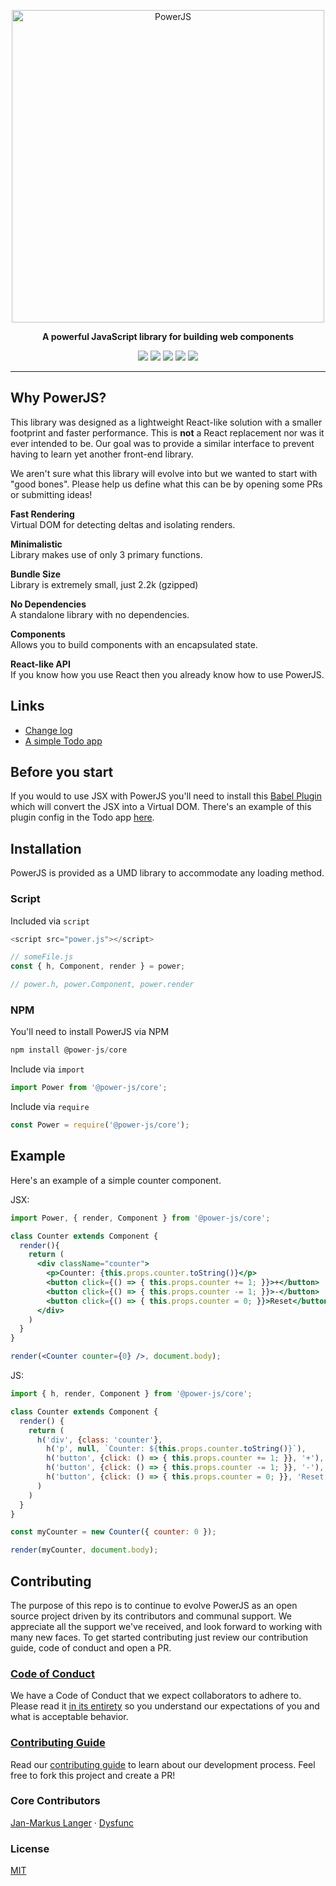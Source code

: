 <p align="center" ><a href="https://github.com/power-js/power-js"><img alt="PowerJS" src="https://user-images.githubusercontent.com/1918732/47975313-295a4a00-e062-11e8-8ae7-2e6124405f9c.png" width="500" height="auto"/></a></p>

<p align="center"><strong>A powerful JavaScript library for building web components</strong></p>

<p align="center">  
  <img src="https://img.shields.io/github/license/power-js/power-js.svg">
  <img src="https://travis-ci.com/power-js/power-js.svg?branch=master">
  <img src="https://codecov.io/gh/power-js/power-js/branch/master/graph/badge.svg">
  <img src="https://img.shields.io/github/size/power-js/power-js/dist/power.js.svg">
  <img src="https://img.shields.io/badge/PRs-welcome-brightgreen.svg">
</p>

---

## Why PowerJS?
This library was designed as a lightweight React-like solution with a smaller footprint and faster performance. This is **not** a React replacement nor was it ever intended to be. Our goal was to provide a similar interface to prevent having to learn yet another front-end library. 

We aren't sure what this library will evolve into but we wanted to start with "good bones". Please help us define what this can be by opening some PRs or submitting ideas!


**Fast Rendering**
<br>Virtual DOM for detecting deltas and isolating renders.

**Minimalistic**
<br>Library makes use of only 3 primary functions.

**Bundle Size**
<br>Library is extremely small, just 2.2k (gzipped)

**No Dependencies**
<br>A standalone library with no dependencies.

**Components**
<br>Allows you to build components with an encapsulated state.

**React-like API**
<br>If you know how you use React then you already know how to use PowerJS.

## Links

- <a href="https://github.com/power-js/power-js/blob/master/CHANGELOG.md">Change log</a>
- <a href="https://github.com/power-js/todo-app">A simple Todo app</a>

## Before you start
If you would to use JSX with PowerJS you'll need to install this [Babel Plugin](https://babeljs.io/docs/en/babel-plugin-transform-react-jsx) which will convert the JSX into a Virtual DOM. There's an example of this plugin config in the Todo app [here](https://github.com/power-js/todo-app/blob/master/.babelrc).

## Installation

PowerJS is provided as a UMD library to accommodate any loading method.

### Script
Included via `script`
```js
<script src="power.js"></script>

// someFile.js
const { h, Component, render } = power;

// power.h, power.Component, power.render
```

### NPM
You'll need to install PowerJS via NPM
```js
npm install @power-js/core
```

Include via `import`
```js
import Power from '@power-js/core';

```

Include via `require`
```js
const Power = require('@power-js/core');

```

## Example
Here's an example of a simple counter component.

JSX:

```jsx
import Power, { render, Component } from '@power-js/core';

class Counter extends Component {
  render(){
    return (
      <div className="counter">
        <p>Counter: {this.props.counter.toString()}</p>
        <button click={() => { this.props.counter += 1; }}>+</button>
        <button click={() => { this.props.counter -= 1; }}>-</button>
        <button click={() => { this.props.counter = 0; }}>Reset</button>
      </div>
    )
  }
}

render(<Counter counter={0} />, document.body);
```

JS:

```js
import { h, render, Component } from '@power-js/core';

class Counter extends Component {
  render() {
    return (
      h('div', {class: 'counter'},
        h('p', null, `Counter: ${this.props.counter.toString()}`),
        h('button', {click: () => { this.props.counter += 1; }}, '+'),
        h('button', {click: () => { this.props.counter -= 1; }}, '-'),
        h('button', {click: () => { this.props.counter = 0; }}, 'Reset')
      )
    )
  }
}

const myCounter = new Counter({ counter: 0 });

render(myCounter, document.body);
```


## Contributing

The purpose of this repo is to continue to evolve PowerJS as an open source project driven by its contributors and communal support. We appreciate all the support we've received, and look forward to working with many new faces. To get started contributing just review our contribution guide, code of conduct and open a PR.

### [Code of Conduct](./CODE_OF_CONDUCT.md)

We have a Code of Conduct that we expect collaborators to adhere to. Please read it [in its entirety](./CODE_OF_CONDUCT.md) so you understand our expectations of you and what is acceptable behavior.

### [Contributing Guide](CONTRIBUTING.md)

Read our [contributing guide](CONTRIBUTING.md) to learn about our development process. Feel free to fork this project and create a PR!

### Core Contributors

[Jan-Markus Langer](https://github.com/janmarkuslanger) · [Dysfunc](https://github.com/dysfunc)

### License

[MIT](./LICENSE)
